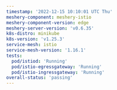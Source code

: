 ```yaml
---
timestamp: '2022-12-15 10:10:01 UTC Thu'
meshery-component: meshery-istio
meshery-component-version: edge
meshery-server-version: 'v0.6.35'
k8s-distro: minikube
k8s-version: 'v1.25.3'
service-mesh: istio
service-mesh-version: '1.16.1'
tests:
  pod/istiod: 'Running'
  pod/istio-egressgateway: 'Running'
  pod/istio-ingressgateway: 'Running'
overall-status: 'passing'
---
```

